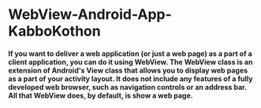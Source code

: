 # WebView-Android-App-KabboKothon
#### If you want to deliver a web application (or just a web page) as a part of a client application, you can do it using WebView. The WebView class is an extension of Android's View class that allows you to display web pages as a part of your activity layout. It does not include any features of a fully developed web browser, such as navigation controls or an address bar. All that WebView does, by default, is show a web page.
